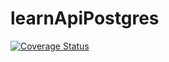 # learnApiPostgres

[![Coverage Status](https://coveralls.io/repos/github/ricahcyuzuzo/learnApiPostgres/badge.svg?branch=master)](https://coveralls.io/github/ricahcyuzuzo/learnApiPostgres?branch=master)

